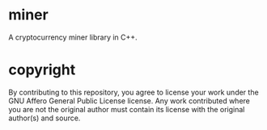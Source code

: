# miner
A cryptocurrency miner library in C++.

# copyright
By contributing to this repository, you agree to license your work under the GNU Affero General Public License license. Any work contributed where you are not the original author must contain its license with the original author(s) and source.
